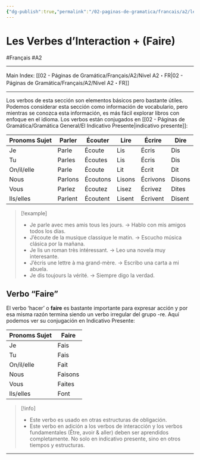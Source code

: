 ```yaml
---
{"dg-publish":true,"permalink":"/02-paginas-de-gramatica/francais/a2/les-verbes-d-interaction-faire/"}
---
```


# Les Verbes d’Interaction + (Faire)
#Français #A2
___
Main Index: [[02 - Páginas de Gramática/Français/A2/Nivel A2・FR\|02 - Páginas de Gramática/Français/A2/Nivel A2・FR]]
___
Los verbos de esta sección son elementos básicos pero bastante útiles. Podemos considerar esta sección como información de vocabulario, pero mientras se conozca esta información, es más fácil explorar libros con enfoque en el idioma.
Los verbos están conjugados en [[02 - Páginas de Gramática/Gramática General/El Indicativo Presente\|indicativo presente]]:

| Pronoms Sujet | Parler  | Écouter  | Lire   | Écrire   | Dire   |
| ------------- | ------- | -------- | ------ | -------- | ------ |
| Je            | Parle   | Écoute   | Lis    | Écris    | Dis    |
| Tu            | Parles  | Écoutes  | Lis    | Écris    | Dis    |
| On/il/elle    | Parle   | Écoute   | Lit    | Écrit    | Dit    |
| Nous          | Parlons | Écoutons | Lisons | Écrivons | Disons |
| Vous          | Parlez  | Écoutez  | Lisez  | Écrivez  | Dites  |
| Ils/elles     | Parlent | Écoutent | Lisent | Écrivent | Disent |

> [!example] 
> - Je parle avec mes amis tous les jours. → Hablo con mis amigos todos los días.
> - J’écoute de la musique classique le matin. → Escucho música clásica por la mañana.
> - Je lis un roman très intéressant. → Leo una novela muy interesante.
> - J’écris une lettre à ma grand-mère. → Escribo una carta a mi abuela.
> - Je dis toujours la vérité. → Siempre digo la verdad.

## Verbo “Faire”
El verbo ‘hacer’ o **faire** es bastante importante para expresar acción y por esa misma razón termina siendo un verbo irregular del grupo -re. Aquí podemos ver su conjugación en Indicativo Presente:

| Pronoms Sujet | Faire   |
| ------------- | ------- |
| Je            | Fais    |
| Tu            | Fais    |
| On/il/elle    | Fait    |
| Nous          | Faisons |
| Vous          | Faites  |
| Ils/elles     | Font    |

> [!info] 
> - Este verbo es usado en otras estructuras de obligación.
> - Este verbo en adición a los verbos de interacción y los verbos fundamentales (Être, avoir & aller) deben ser aprendidos completamente. No solo en indicativo presente, sino en otros tiempos y estructuras.

  
___
